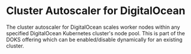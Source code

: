 # Cluster Autoscaler for DigitalOcean

The cluster autoscaler for DigitalOcean scales worker nodes within any
specified DigitalOcean Kubernetes cluster's node pool. This is part of the DOKS
offering which can be enabled/disable dynamically for an existing cluster.


